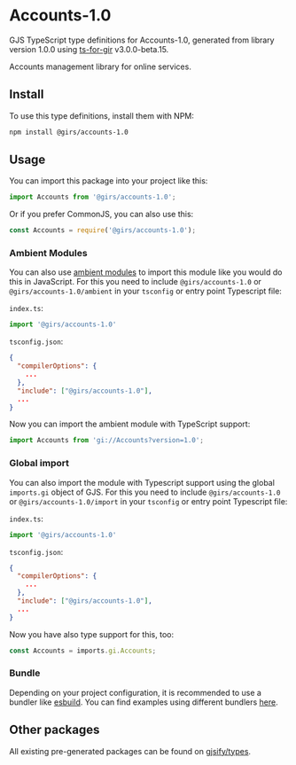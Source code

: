 
# Accounts-1.0

GJS TypeScript type definitions for Accounts-1.0, generated from library version 1.0.0 using [ts-for-gir](https://github.com/gjsify/ts-for-gir) v3.0.0-beta.15.

Accounts management library for online services.

## Install

To use this type definitions, install them with NPM:
```bash
npm install @girs/accounts-1.0
```

## Usage

You can import this package into your project like this:
```ts
import Accounts from '@girs/accounts-1.0';
```

Or if you prefer CommonJS, you can also use this:
```ts
const Accounts = require('@girs/accounts-1.0');
```

### Ambient Modules

You can also use [ambient modules](https://github.com/gjsify/ts-for-gir/tree/main/packages/cli#ambient-modules) to import this module like you would do this in JavaScript.
For this you need to include `@girs/accounts-1.0` or `@girs/accounts-1.0/ambient` in your `tsconfig` or entry point Typescript file:

`index.ts`:
```ts
import '@girs/accounts-1.0'
```

`tsconfig.json`:
```json
{
  "compilerOptions": {
    ...
  },
  "include": ["@girs/accounts-1.0"],
  ...
}
```

Now you can import the ambient module with TypeScript support: 

```ts
import Accounts from 'gi://Accounts?version=1.0';
```


### Global import

You can also import the module with Typescript support using the global `imports.gi` object of GJS.
For this you need to include `@girs/accounts-1.0` or `@girs/accounts-1.0/import` in your `tsconfig` or entry point Typescript file:

`index.ts`:
```ts
import '@girs/accounts-1.0'
```

`tsconfig.json`:
```json
{
  "compilerOptions": {
    ...
  },
  "include": ["@girs/accounts-1.0"],
  ...
}
```

Now you have also type support for this, too:

```ts
const Accounts = imports.gi.Accounts;
```

### Bundle

Depending on your project configuration, it is recommended to use a bundler like [esbuild](https://esbuild.github.io/). You can find examples using different bundlers [here](https://github.com/gjsify/ts-for-gir/tree/main/examples).

## Other packages

All existing pre-generated packages can be found on [gjsify/types](https://github.com/gjsify/types).


